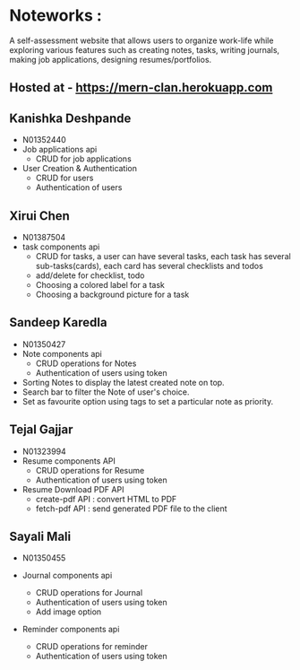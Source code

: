 # Noteworks :

A self-assessment website that allows users to organize work-life while exploring various features such as creating notes, tasks, writing journals, making job applications, designing resumes/portfolios.

## Hosted at - https://mern-clan.herokuapp.com

## Kanishka Deshpande

- N01352440
- Job applications api
  - CRUD for job applications
- User Creation & Authentication
  - CRUD for users
  - Authentication of users

## Xirui Chen

- N01387504
- task components api
  - CRUD for tasks, a user can have several tasks, each task has several sub-tasks(cards), each card has several checklists and todos
  - add/delete for checklist, todo
  - Choosing a colored label for a task
  - Choosing a background picture for a task

## Sandeep Karedla

- N01350427
- Note components api
  - CRUD operations for Notes
  - Authentication of users using token
- Sorting Notes to display the latest created note on top.
- Search bar to filter the Note of user's choice.
- Set as favourite option using tags to set a particular note as priority.

## Tejal Gajjar

- N01323994
- Resume components API
  - CRUD operations for Resume
  - Authentication of users using token
- Resume Download PDF API
  - create-pdf API : convert HTML to PDF
  - fetch-pdf API : send generated PDF file to the client

## Sayali Mali

- N01350455
- Journal components api
 
  - CRUD operations for Journal
  - Authentication of users using token
  - Add image option
- Reminder components api
  - CRUD operations for reminder
  - Authentication of users using token
